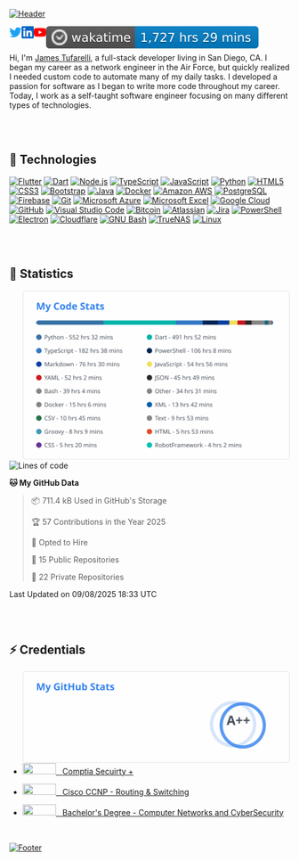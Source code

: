 <!-- Thank you for visiting my README -->

[![Header](https://capsule-render.vercel.app/api?type=waving&color=auto&height=250&section=header&text=James%20Tufarelli&fontSize=90&animation=fadeIn&fontAlignY=36&desc=Full-Stack%20Software%20Developer&descAlignY=51&descAlign=70)](https://jamestufarelli.com)

<a href="https://twitter.com/minituff" title="Twitter: @minituff"><img align="left" alt="Minituff | Twitter" width="22px" src="media/logos/twitter.svg"/></a>
  
<a href="https://www.linkedin.com/in/james-tufarelli/" title="LinkedIn: james-tufarelli"><img align="left" alt="James Tufarelli's LinkedIN" width="22px" src="media/logos/linkedin.svg"/></a>

<a href="https://youtube.com/minituff" title="YouTube: minituff"><img align="left" alt="Minituff | YouTube" width="22px" src="media/logos/youtube.svg"/></a>

<a href="https://wakatime.com/@minituff" title="Total time coded since Aug 8 2019"><img align="left" alt="Minituff | WakaTime" src="media/dynamic/wakatime-badge.svg"/></a>
 
<!-- Testing running on the official server for this app -->
<!-- <a href="https://visit-badge-reloaded-minituff.herokuapp.com/" title="Profile Visitors"><img align="left" alt="Minituff | Profile Visitors" src="https://visitor-badge-reloaded.herokuapp.com/badge?page_id=github-minituff&logo=Github&cache=on"/></a> -->
  
<!-- <a href="https://visitor-badge.glitch.me" title="Profile Visitors"><img align="left" alt="Minituff | Profile Visitors" src="https://visitor-badge.glitch.me/badge?page_id=minituff.minituff"/></a> -->

<!--  This self hosted version was frequently timing out. -->
<!-- This is now running on my own personal heroku instance since the orignal frequently got overloaded -->
<!-- <a href="https://visit-badge-reloaded-minituff.herokuapp.com/" title="Profile Visitors"><img align="left" alt="Minituff | Profile Visitors" src="https://visit-badge-reloaded-minituff.herokuapp.com/badge?page_id=github-minituff&logo=Github&cache=on"/></a> -->


<br>
<br>

  Hi, I'm [James Tufarelli](https://jamestufarelli.com), a full-stack developer living in San Diego, CA. I began my career as a network engineer in the Air Force, but quickly realized I needed custom code to automate many of my daily tasks. I developed a passion for software as I began to write more code throughout my career. Today, I work as a self-taught software engineer focusing on many different types of technologies.

<br>
<br>

## 🔧 Technologies

[![Flutter](https://img.shields.io/static/v1?style=for-the-badge&message=Flutter&color=02569B&logo=Flutter&logoColor=FFFFFF&label=)](https://flutter.dev)
[![Dart](https://img.shields.io/static/v1?style=for-the-badge&message=Dart&color=0175C2&logo=Dart&logoColor=FFFFFF&label=)](https://dart.dev)
[![Node.js](https://img.shields.io/static/v1?style=for-the-badge&message=Node.js&color=339933&logo=Node.js&logoColor=FFFFFF&label=)](https://nodejs.org/en/)
[![TypeScript](https://img.shields.io/static/v1?style=for-the-badge&message=TypeScript&color=3178C6&logo=TypeScript&logoColor=FFFFFF&label=)](https://www.typescriptlang.org/)
[![JavaScript](https://img.shields.io/static/v1?style=for-the-badge&message=JavaScript&color=222222&logo=JavaScript&logoColor=F7DF1E&label=)](https://www.javascript.com/)
[![Python](https://img.shields.io/static/v1?style=for-the-badge&message=Python&color=3776AB&logo=Python&logoColor=FFFFFF&label=)](https://www.python.org/)
[![HTML5](https://img.shields.io/static/v1?style=for-the-badge&message=HTML5&color=E34F26&logo=HTML5&logoColor=FFFFFF&label=)](https://developer.mozilla.org/en-US/docs/Glossary/HTML5)
[![CSS3](https://img.shields.io/static/v1?style=for-the-badge&message=CSS3&color=1572B6&logo=CSS3&logoColor=FFFFFF&label=)](https://developer.mozilla.org/en-US/docs/Web/CSS)
[![Bootstrap](https://img.shields.io/static/v1?style=for-the-badge&message=Bootstrap&color=7952B3&logo=Bootstrap&logoColor=FFFFFF&label=)](https://getbootstrap.com/)
[![Java](https://img.shields.io/static/v1?style=for-the-badge&message=Java&color=007396&logo=Java&logoColor=FFFFFF&label=)](https://www.java.com/)
[![Docker](https://img.shields.io/static/v1?style=for-the-badge&message=Docker&color=2496ED&logo=Docker&logoColor=FFFFFF&label=)](https://www.docker.com/)
[![Amazon AWS](https://img.shields.io/static/v1?style=for-the-badge&message=Amazon+AWS&color=232F3E&logo=Amazon+AWS&logoColor=FFFFFF&label=)](https://aws.amazon.com/)
[![PostgreSQL](https://img.shields.io/static/v1?style=for-the-badge&message=PostgreSQL&color=4169E1&logo=PostgreSQL&logoColor=FFFFFF&label=)](https://www.postgresql.org/)
[![Firebase](https://img.shields.io/static/v1?style=for-the-badge&message=Firebase&color=222222&logo=Firebase&logoColor=FFCA28&label=)](https://firebase.google.com/)
[![Git](https://img.shields.io/static/v1?style=for-the-badge&message=Git&color=F05032&logo=Git&logoColor=FFFFFF&label=)](https://git-scm.com/)
[![Microsoft Azure](https://img.shields.io/static/v1?style=for-the-badge&message=Microsoft+Azure&color=0078D4&logo=Microsoft+Azure&logoColor=FFFFFF&label=)](https://azure.microsoft.com/)
[![Microsoft Excel](https://img.shields.io/static/v1?style=for-the-badge&message=Microsoft+Excel&color=217346&logo=Microsoft+Excel&logoColor=FFFFFF&label=)](https://www.microsoft.com/en-us/microsoft-365/excel)
[![Google Cloud](https://img.shields.io/static/v1?style=for-the-badge&message=Google+Cloud&color=4285F4&logo=Google+Cloud&logoColor=FFFFFF&label=)](https://cloud.google.com/)
[![GitHub](https://img.shields.io/static/v1?style=for-the-badge&message=GitHub&color=181717&logo=GitHub&logoColor=FFFFFF&label=)](https://github.com)
[![Visual Studio Code](https://img.shields.io/static/v1?style=for-the-badge&message=Visual+Studio+Code&color=007ACC&logo=Visual+Studio+Code&logoColor=FFFFFF&label=)](https://code.visualstudio.com/)
[![Bitcoin](https://img.shields.io/static/v1?style=for-the-badge&message=Bitcoin&color=222222&logo=Bitcoin&logoColor=F7931A&label=)](https://bitcoin.org)
[![Atlassian](https://img.shields.io/static/v1?style=for-the-badge&message=Atlassian&color=0052CC&logo=Atlassian&logoColor=FFFFFF&label=)](https://www.atlassian.com/)
[![Jira](https://img.shields.io/static/v1?style=for-the-badge&message=Jira&color=0052CC&logo=Jira&logoColor=FFFFFF&label=)](https://www.atlassian.com/software/jira)
[![PowerShell](https://img.shields.io/static/v1?style=for-the-badge&message=PowerShell&color=5391FE&logo=PowerShell&logoColor=FFFFFF&label=)](https://docs.microsoft.com/en-us/powershell/)
[![Electron](https://img.shields.io/static/v1?style=for-the-badge&message=Electron&color=47848F&logo=Electron&logoColor=FFFFFF&label=)](https://www.electronjs.org/)
[![Cloudflare](https://img.shields.io/static/v1?style=for-the-badge&message=Cloudflare&color=F38020&logo=Cloudflare&logoColor=FFFFFF&label=)](https://www.cloudflare.com/)
[![GNU Bash](https://img.shields.io/static/v1?style=for-the-badge&message=GNU+Bash&color=4EAA25&logo=GNU+Bash&logoColor=FFFFFF&label=)](https://www.gnu.org/software/bash/)
[![TrueNAS](https://img.shields.io/static/v1?style=for-the-badge&message=TrueNAS&color=0095D5&logo=TrueNAS&logoColor=FFFFFF&label=)](https://www.truenas.com/)
[![Linux](https://img.shields.io/static/v1?style=for-the-badge&message=Linux&color=222222&logo=Linux&logoColor=FCC624&label=)](https://www.linux.org/)

 <br>
 <br>

## 🚀 Statistics

<!--  This file is uploaded daily and cached inside the repo. I had to do this since both instances were getting timeouts. -->
<a href="https://wakatime.com/@minituff" title="WakaTime Statistics"><img align="right" width="480" alt="Minituff | WakaTime" src="/media/dynamic/wakatime-data.svg"/></a>

<!-- Sometimes the above image does not load. Use something like this instead. -->
<!--  <a href="https://wakatime.com/@minituff" title="WakaTime Statistics"><img align="right" width="490" alt="Minituff | WakaTime" src="https://wakatime.com/share/@minituff/f6bcae2b-60dd-4fbc-b6f4-a0b92acb27b8.svg"/></a> -->


<!-- The next section is auto-generated using a github action workflow -->
<!--START_SECTION:waka-->
![Lines of code](https://img.shields.io/badge/From%20Hello%20World%20I%27ve%20Written-11.6%20million%20lines%20of%20code-blue)

**🐱 My GitHub Data** 

> 📦 711.4 kB Used in GitHub's Storage 
 > 
> 🏆 57 Contributions in the Year 2025
 > 
> 💼 Opted to Hire
 > 
> 📜 15 Public Repositories 
 > 
> 🔑 22 Private Repositories 
 > 

 Last Updated on 09/08/2025 18:33 UTC
<!--END_SECTION:waka-->

<br>
<br>

## ⚡ Credentials

<a href="https://github.com/anuraghazra/github-readme-stats" title="GitHub Statistics"><img align="right" width="480" alt="Minituff | GitHub Stats" src="/media/dynamic/github-stats.svg"/></a>


* <a href="https://www.credly.com/users/james-tufarelli/" title="Comptia Secuirty +"><img width="60" height="20"  src="https://img.shields.io/static/v1?style=for-the-badge&message=CompTia&color=ec3429&logo+Mentor&logoColor=ec3429&label="/>&nbsp;&nbsp; Comptia Secuirty +</a>

* <a href="https://www.credly.com/users/james-tufarelli/" title="Cisco CCNP"><img width="60" height="20" src="https://img.shields.io/static/v1?style=for-the-badge&message=Cisco&color=1BA0D7&logo=Cisco&logoColor=FFFFFF&label="/>&nbsp;&nbsp; Cisco CCNP - Routing & Switching</a>

* <a href="https://www.parchment.com/u/award/f567052386bf98a29872aa10fb671d30" title="Degree"><img width="60" height="20"  src="https://img.shields.io/static/v1?style=for-the-badge&message=Degree&color=4285F4&logo=Google+Scholar&logoColor=FFFFFF&label="/>&nbsp;&nbsp; Bachelor's Degree - Computer Networks and CyberSecurity </a>


<br>


<a href="https://github.com/kyechan99/capsule-render" title="Footer"><img align="center" alt="Footer" src="https://capsule-render.vercel.app/api?type=waving&color=gradient&height=80&section=footer"/></a>


<!--
Thanks for checking out my ReadMe, here are some of the technologies I used to make this possible:
Header and Footer: https://github.com/kyechan99/capsule-render
Readme inspiration: https://github.com/abhisheknaiidu/awesome-github-profile-readme
GithubReadme stats: https://github.com/anuraghazra/github-readme-stats
Useful shields.io links: https://github.com/progfay/shields-with-icon
Header SVG Maker: https://readme-typing-svg.herokuapp.com/
Badges: https://shields.io/
Ready-made Badges: https://github.com/progfay/shields-with-icon
-->
